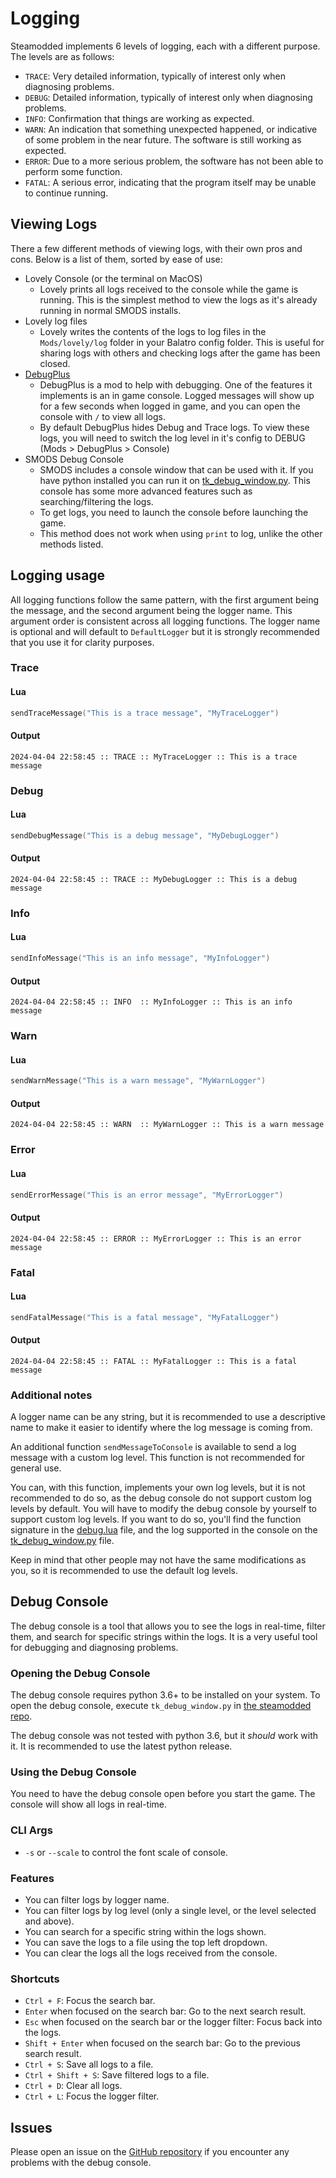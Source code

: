 # Logging

Steamodded implements 6 levels of logging, each with a different purpose. The levels are as follows:

- `TRACE`: Very detailed information, typically of interest only when diagnosing problems.
- `DEBUG`: Detailed information, typically of interest only when diagnosing problems.
- `INFO`: Confirmation that things are working as expected.
- `WARN`: An indication that something unexpected happened, or indicative of some problem in the near future. The
  software is still working as expected.
- `ERROR`: Due to a more serious problem, the software has not been able to perform some function.
- `FATAL`: A serious error, indicating that the program itself may be unable to continue running.

## Viewing Logs

There a few different methods of viewing logs, with their own pros and cons. Below is a list of them, sorted by ease of use:

- Lovely Console (or the terminal on MacOS)
  - Lovely prints all logs received to the console while the game is running. This is the simplest method to view the logs as it's already running in normal SMODS installs.
- Lovely log files
  - Lovely writes the contents of the logs to log files in the `Mods/lovely/log` folder in your Balatro config folder. This is useful for sharing logs with others and checking logs after the game has been closed.
- [DebugPlus](https://github.com/WilsontheWolf)
  - DebugPlus is a mod to help with debugging. One of the features it implements is an in game console. Logged messages will show up for a few seconds when logged in game, and you can open the console with `/` to view all logs.
  - By default DebugPlus hides Debug and Trace logs. To view these logs, you will need to switch the log level in it's config to DEBUG (Mods > DebugPlus > Console)
- SMODS Debug Console
  - SMODS includes a console window that can be used with it. If you have python installed you can run it on [tk_debug_window.py](https://github.com/Steamodded/smods/blob/main/tk_debug_window.py). This console has some more advanced features such as searching/filtering the logs.
  - To get logs, you need to launch the console before launching the game.
  - This method does not work when using `print` to log, unlike the other methods listed.

## Logging usage

All logging functions follow the same pattern, with the first argument being the message, and the second argument being
the logger name. This argument order is consistent across all logging functions. The logger name is optional and will
default to `DefaultLogger` but it is strongly recommended that you use it for clarity purposes.

### Trace

#### Lua

```lua
sendTraceMessage("This is a trace message", "MyTraceLogger")
```

#### Output

```log
2024-04-04 22:58:45 :: TRACE :: MyTraceLogger :: This is a trace message
```

### Debug

#### Lua

```lua
sendDebugMessage("This is a debug message", "MyDebugLogger")
```

#### Output

```log
2024-04-04 22:58:45 :: TRACE :: MyDebugLogger :: This is a debug message
```

### Info

#### Lua

```lua
sendInfoMessage("This is an info message", "MyInfoLogger")
```

#### Output

```log
2024-04-04 22:58:45 :: INFO  :: MyInfoLogger :: This is an info message
```

### Warn

#### Lua

```lua
sendWarnMessage("This is a warn message", "MyWarnLogger")
```

#### Output

```log
2024-04-04 22:58:45 :: WARN  :: MyWarnLogger :: This is a warn message
```

### Error

#### Lua

```lua
sendErrorMessage("This is an error message", "MyErrorLogger")
```

#### Output

```log
2024-04-04 22:58:45 :: ERROR :: MyErrorLogger :: This is an error message
```

### Fatal

#### Lua

```lua
sendFatalMessage("This is a fatal message", "MyFatalLogger")
```

#### Output

```log
2024-04-04 22:58:45 :: FATAL :: MyFatalLogger :: This is a fatal message
```

### Additional notes

A logger name can be any string, but it is recommended to use a descriptive name to make it easier to identify where
the log message is coming from.

An additional function `sendMessageToConsole` is available to send a log message with a custom log level. This function
is not recommended for general use.

You can, with this function, implements your own log levels, but it is not recommended to do so, as the debug console do
not support custom log levels by default. You will have to modify the debug console by yourself to support custom log
levels. If you want to do so, you'll find the function signature in
the [debug.lua](https://github.com/Steamodded/smods/blob/main/src/logging.lua#L39-L49) file, and the log
supported in the console on
the [tk_debug_window.py](https://github.com/Steamodded/smods/blob/main/tk_debug_window.py#L9-L16) file.

Keep in mind that other people may not have the same modifications as you, so it is recommended to use the default log
levels.

## Debug Console

The debug console is a tool that allows you to see the logs in real-time, filter them, and search for specific strings
within the logs. It is a very useful tool for debugging and diagnosing problems.

### Opening the Debug Console

The debug console requires python 3.6+ to be installed on your system. To open the debug console,
execute `tk_debug_window.py` in [the steamodded repo](https://github.com/Steamodded/smods/blob/main/tk_debug_window.py).

The debug console was not tested with python 3.6, but it _should_ work with it. It is recommended to use the latest
python release.

### Using the Debug Console

You need to have the debug console open before you start the game. The console will show all logs in real-time.


### CLI Args

- `-s` or `--scale` to control the font scale of console.

### Features

- You can filter logs by logger name.
- You can filter logs by log level (only a single level, or the level selected and above).
- You can search for a specific string within the logs shown.
- You can save the logs to a file using the top left dropdown.
- You can clear the logs all the logs received from the console.

### Shortcuts

- `Ctrl + F`: Focus the search bar.
- `Enter` when focused on the search bar: Go to the next search result.
- `Esc` when focused on the search bar or the logger filter: Focus back into the logs.
- `Shift + Enter` when focused on the search bar: Go to the previous search result.
- `Ctrl + S`: Save all logs to a file.
- `Ctrl + Shift + S`: Save filtered logs to a file.
- `Ctrl + D`: Clear all logs.
- `Ctrl + L`: Focus the logger filter.

## Issues

Please open an issue on the [GitHub repository](https://github.com/Steamodded/smods/issues/new) if you encounter
any problems with the debug console.
